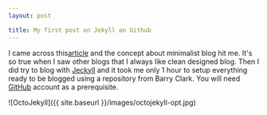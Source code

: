 ```yaml
---
layout: post

title: My first post on Jekyll on Github
---
```


I came across this[article](http://www.smashingmagazine.com/2014/08/01/build-blog-jekyll-github-pages/) and the concept about minimalist blog hit me. It's so true when I saw other blogs that I always like clean designed blog. Then I did try to blog with [Jeckyll](http://jekyllrb.com) and it took me only 1 hour to setup everything ready to be blogged using a repository from Barry Clark. You will need [GitHub](www.github.com) account as a prerequisite.

![OctoJekyll]({{ site.baseurl }}/images/octojekyll-opt.jpg)
